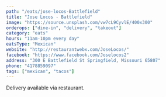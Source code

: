 ```yaml
---
path: "/eats/jose-locos-Battlefield"
title: "Jose Locos - Battlefield"
image: "https://source.unsplash.com/vw7cL9CyvlE/400x300"
orderops: ["dine-in", "delivery", "takeout"]
category: "eats"
hours: "11am-10pm every day"
eatsType: "Mexican"
website: "http://restaurantwebx.com/JoseLocos/"
facebook: "https://www.facebook.com/Joselocos2"
address: "300 E Battlefield St Springfield, Missouri 65807"
phone: "4178859097"
tags: ["mexican", "tacos"]
---
```


Delivery available via restaurant.
